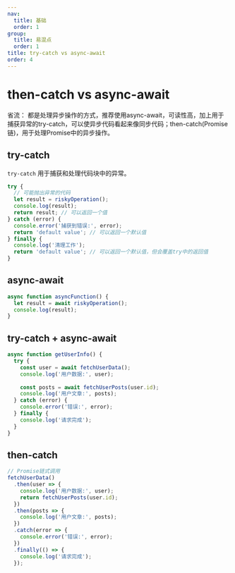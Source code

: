 ```yaml
---
nav:
  title: 基础
  order: 1
group:
  title: 易混点
  order: 1
title: try-catch vs async-await
order: 4
---
```

# then-catch vs async-await
省流： 都是处理异步操作的方式，推荐使用async-await，可读性高，加上用于捕获异常的try-catch，可以使异步代码看起来像同步代码；then-catch(Promise链)，用于处理Promise中的异步操作。

## try-catch
`try-catch` 用于捕获和处理代码块中的异常。
```javascript
try {
  // 可能抛出异常的代码
  let result = riskyOperation();
  console.log(result);
  return result; // 可以返回一个值
} catch (error) {
  console.error('捕获到错误:', error);
  return 'default value'; // 可以返回一个默认值
} finally {
  console.log('清理工作');
  return 'default value'; // 可以返回一个默认值，但会覆盖try中的返回值
}
```
## async-await

```javascript
async function asyncFunction() {
  let result = await riskyOperation();
  console.log(result);
}

```
## try-catch + async-await
```javascript
async function getUserInfo() {
  try {
    const user = await fetchUserData();
    console.log('用户数据:', user);
    
    const posts = await fetchUserPosts(user.id);
    console.log('用户文章:', posts);
  } catch (error) {
    console.error('错误:', error);
  } finally {
    console.log('请求完成');
  }
}
```

## then-catch
```javascript
// Promise链式调用
fetchUserData()
  .then(user => {
    console.log('用户数据:', user);
    return fetchUserPosts(user.id);
  })
  .then(posts => {
    console.log('用户文章:', posts);
  })
  .catch(error => {
    console.error('错误:', error);
  })
  .finally(() => {
    console.log('请求完成');
  });

```
